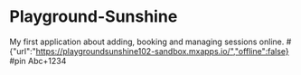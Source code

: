 # Playground-Sunshine
My first application about adding, booking and managing sessions online.
#{"url":"https://playgroundsunshine102-sandbox.mxapps.io/","offline":false}
#pin Abc+1234
                

